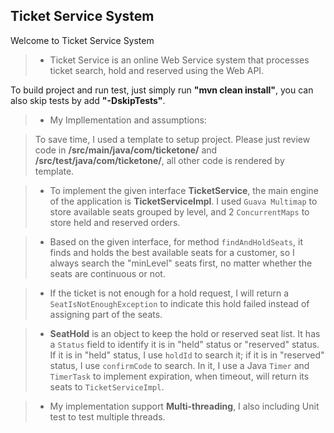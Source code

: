 Ticket Service System
--------------------------------------------------------------------------------
Welcome to Ticket Service System

>- Ticket Service is an online Web Service system that processes ticket search, hold and reserved using the Web API.

To build project and run test, just simply run **"mvn clean install"**, you can also skip tests by add **"-DskipTests"**.

>- My Impllementation and assumptions: 

> To save time, I used a template to setup project. Please just review code in **/src/main/java/com/ticketone/** and **/src/test/java/com/ticketone/**, all other code is rendered by template. 

>- To implement the given interface **TicketService**, the main engine of the application is **TicketServiceImpl**. I used ``Guava Multimap`` to store available seats grouped by level, and 2 ```ConcurrentMaps``` to store held and reserved orders.

>- Based on the given interface, for method ```findAndHoldSeats```, it finds and holds the best available seats for a customer, so I always search the "minLevel" seats first, no matter whether the seats are continuous or not.

>- If the ticket is not enough for a hold request, I will return a ```SeatIsNotEnoughException``` to indicate this hold failed instead of assigning part of the seats.

>- **SeatHold** is an object to keep the hold or reserved seat list. It has a ```Status``` field to identify it is in "held" status or "reserved" status. If it is in "held" status,  I use ```holdId``` to search it; if it is in "reserved" status, I use ```confirmCode``` to search. In it, I use a Java ```Timer``` and ```TimerTask``` to implement expiration, when timeout, will return its seats to ```TicketServiceImpl```.

>- My implementation support **Multi-threading**, I also including Unit test to test multiple threads.

